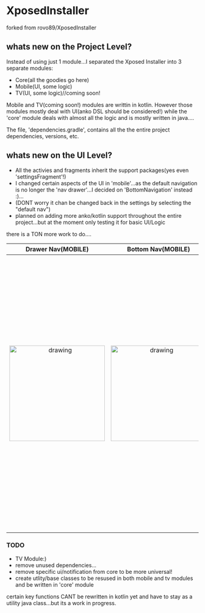# XposedInstaller

forked from rovo89/XposedInstaller

## whats new on the Project Level?
Instead of using just 1 module...I separated the Xposed Installer into 3 separate modules:

- Core(all the goodies go here)
- Mobile(UI, some logic)
- TV(UI, some logic)//coming soon!

Mobile and TV(coming soon!) modules are writtin in kotlin. However those modules mostly deal with UI(anko DSL should be considered!) while the 'core' module deals with almost all the logic and is mostly written in java....

The file, 'dependencies.gradle', contains all the the entire project dependencies, versions, etc.
 
## whats new on the UI Level?

- All the activies and fragments inherit the support packages(yes even 'settingsFragment'!)
- I changed certain aspects of the UI in 'mobile'...as the default navigation is no longer the 'nav drawer'...I decided on 'BottomNavigation' instead :)...
- (DONT worry it chan be changed back in the settings by selecting the "default nav")
- planned on adding more anko/kotlin support throughout the entire project...but at the moment only testing it for basic UI/Logic

there is a TON more work to do....

Drawer Nav(MOBILE)         |  Bottom Nav(MOBILE)        |            TV
:-------------------------:|:-------------------------: |:-------------------------:
  <img src="https://raw.githubusercontent.com/Xstar97/XposedInstaller/master/screenshots/StatusInstallerFragmentNavDrawer.png" alt="drawing" width="250px"/>                          | <img src="https://raw.githubusercontent.com/Xstar97/XposedInstaller/master/screenshots/StatusInstallerFragmentNavBottom.png" alt="drawing" width="250px"/>                             | <img src="https://raw.githubusercontent.com/Xstar97/XposedInstaller/master/screenshots/emptyTV.png" alt="drawing" width="720px"/>
 
### TODO

- TV Module:)
- remove unused dependencies...
- remove specific ui/notification from core to be more universal!
- create utlity/base classes to be resused in both mobile and tv modules and be written in 'core' module

certain key functions CANT be rewritten in kotlin yet and have to stay as a utility java class...but its a work in progress.
